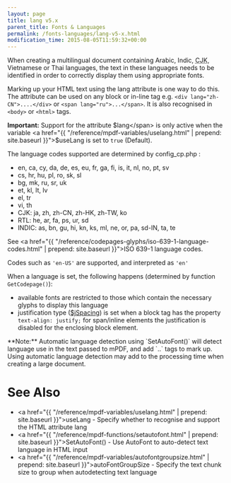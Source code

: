 ```yaml
---
layout: page
title: lang v5.x
parent_title: Fonts & Languages
permalink: /fonts-languages/lang-v5-x.html
modification_time: 2015-08-05T11:59:32+00:00
---
```


When creating a multilingual document containing Arabic, Indic,
<acronym title="Chinese-Japanese-Korean languages">CJK</acronym>, Vietnamese or Thai languages, the text in these
languages needs to be identified in order to correctly display them using appropriate fonts.

Marking up your HTML text using the lang attribute is one way to do this. The attribute can be used on any block or
in-line tag e.g. `<div lang="zh-CN">....</div>` or `<span lang="ru">...</span>`. It is also
recognised in `<body>` or `<html>` tags.

**Important:** Support for the attribute <span class="parameter">$lang</span> is only active when the variable
<a href="{{ "/reference/mpdf-variables/uselang.html" | prepend: site.baseurl }}">$useLang</a> is set to
`true` (Default).

The language codes supported are determined by <span class="filename">config_cp.php</span> :

- en, ca, cy, da, de, es, eu, fr, ga, fi, is, it, nl, no, pt, sv
- cs, hr, hu, pl, ro, sk, sl
- bg, mk, ru, sr, uk
- et, kl, lt, lv
- el, tr
- vi, th
- CJK: ja, zh, zh-CN, zh-HK, zh-TW, ko
- RTL: he, ar, fa, ps, ur, sd
- INDIC: as, bn, gu, hi, kn, ks, ml, ne, or, pa, sd-IN, ta, te

See <a href="{{ "/reference/codepages-glyphs/iso-639-1-language-codes.html" | prepend: site.baseurl }}">ISO 639-1 language codes</a>.

Codes such as `'en-US'` are supported, and interpreted as `'en'`

When a language is set, the following happens (determined by function `GetCodepage()`):

- available fonts are restricted to those which contain the necessary glyphs to display this language
- justification type (<a href="index9a03.html?tid=203">$jSpacing</a>) is set when a block tag has the property
  `text-align: justify;` for span/inline elements the justification
  is disabled for the enclosing block element.

<div class="alert alert-info" role="alert" markdown="1">
  **Note:** Automatic language detection using `SetAutoFont()`
  will detect language use in the text passed to mPDF, and add
  `<span lang="xx" class="lang_xx">..</span>` tags to mark up.
  Using automatic language detection may add to the processing time when creating a large document.
</div>

# See Also

- <a href="{{ "/reference/mpdf-variables/uselang.html" | prepend: site.baseurl }}">useLang</a> - Specify whether to recognise and support the HTML attribute lang
- <a href="{{ "/reference/mpdf-functions/setautofont.html" | prepend: site.baseurl }}">SetAutoFont()</a> - Use AutoFont to auto-detect text language in HTML input
- <a href="{{ "/reference/mpdf-variables/autofontgroupsize.html" | prepend: site.baseurl }}">autoFontGroupSize</a> - Specify the text chunk size to group when autodetecting text language
